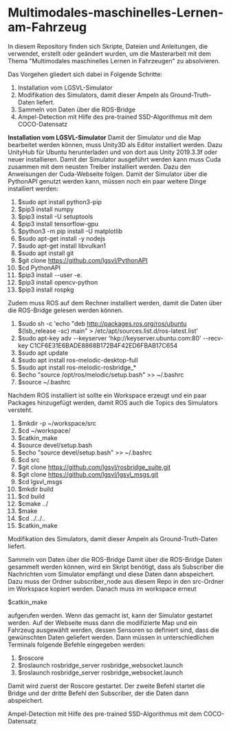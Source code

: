 # Multimodales-maschinelles-Lernen-am-Fahrzeug

In diesem Repository finden sich Skripte, Dateien und Anleitungen, die verwendet, erstellt oder geändert wurden, um die Masterarbeit mit dem Thema "Multimodales maschinelles Lernen in Fahrzeugen" zu absolvieren.

Das Vorgehen gliedert sich dabei in Folgende Schritte:
1. Installation vom LGSVL-Simulator
2. Modifikation des Simulators, damit dieser Ampeln als Ground-Truth-Daten  liefert.
3. Sammeln von Daten über die ROS-Bridge
4. Ampel-Detection mit Hilfe des pre-trained SSD-Algorithmus mit dem COCO-Datensatz


<b>Installation vom LGSVL-Simulator</b>
Damit der Simulator und die Map bearbeitet werden können, muss Unity3D als Editor installiert werden. Dazu UnityHub für Ubuntu herunterladen und von dort aus Unity 2019.3.3f oder neuer installieren. 
Damit der Simulator ausgeführt werden kann muss Cuda zusammen mit dem neusten Treiber installiert werden. Dazu den Anweisungen der Cuda-Webseite folgen.
Damit der Simulator über die PythonAPI genutzt werden kann, müssen noch ein paar weitere Dinge installiert werden:

1. $sudo apt install python3-pip
2. $pip3 install numpy
3. $pip3 install -U setuptools
4. $pip3 install tensorflow-gpu
5. $python3 -m pip install -U matplotlib
6. $sudo apt-get install -y nodejs
7. $sudo apt-get install libvulkan1
8. $sudo apt install git
9. $git clone https://github.com/lgsvl/PythonAPI
10. $cd PythonAPI
11. $pip3 install --user -e.
12. $pip3 install opencv-python
13. $pip3 install rospkg

Zudem muss ROS auf dem Rechner installiert werden, damit die Daten über die ROS-Bridge gelesen werden können.

1. $sudo sh -c 'echo "deb http://packages.ros.org/ros/ubuntu $(lsb_release -sc) main" > /etc/apt/sources.list.d/ros-latest.list'
2. $sudo apt-key adv --keyserver 'hkp://keyserver.ubuntu.com:80' --recv-key C1CF6E31E6BADE8868B172B4F42ED6FBAB17C654
3. $sudo apt update
4. $sudo apt install ros-melodic-desktop-full
5. $sudo apt install ros-melodic-rosbridge_*
6. $echo "source /opt/ros/melodic/setup.bash" >> ~/.bashrc
7. $source ~/.bashrc

Nachdem ROS installiert ist sollte ein Workspace erzeugt und ein paar Packages hinzugefügt werden, damit ROS auch die Topics des Simulators versteht.

1. $mkdir -p ~/workspace/src
2. $cd ~/workspace/
3. $catkin_make
4. $source devel/setup.bash
5. $echo "source devel/setup.bash" >> ~/.bashrc
6. $cd src
7. $git clone https://github.com/lgsvl/rosbridge_suite.git
8. $git clone https://github.com/lgsvl/lgsvl_msgs.git
9. $cd lgsvl_msgs
10. $mkdir build
11. $cd build
12. $cmake ../
13. $make
14. $cd ../../..
15. $catkin_make




Modifikation des Simulators, damit dieser Ampeln als Ground-Truth-Daten  liefert.



Sammeln von Daten über die ROS-Bridge
Damit über die ROS-Bridge Daten gesammelt werden können, wird ein Skript benötigt, dass als Subscriber die Nachrichten vom Simulator empfängt und diese Daten dann abspeichert. Dazu muss der Ordner subscriber_node aus diesem Repo in den src-Ordner im Workspace kopiert werden. Danach muss im workspace erneut 

  $catkin_make
  
aufgerufen werden. Wenn das gemacht ist, kann der Simulator gestartet werden. Auf der Webseite muss dann die modifizierte Map und ein Fahrzeug ausgewählt werden, dessen Sensoren so definiert sind, dass die gewünschten Daten geliefert werden. 
Dann müssen in unterschiedlichen Terminals folgende Befehle eingegeben werden:
1. $roscore
2. $roslaunch rosbridge_server rosbridge_websocket.launch
3. $roslaunch rosbridge_server rosbridge_websocket.launch

Damit wird zuerst der Roscore gestartet. Der zweite Befehl startet die Bridge und der dritte Befehl den Subscriber, der die Daten dann abspeichert.


Ampel-Detection mit Hilfe des pre-trained SSD-Algorithmus mit dem COCO-Datensatz
